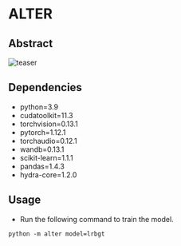 # ALTER

## Abstract
![teaser](https://anonymous.4open.science/r/ALTER-72B0/figure/figure1.jpg)

## Dependencies
- python=3.9
- cudatoolkit=11.3
- torchvision=0.13.1
- pytorch=1.12.1
- torchaudio=0.12.1
- wandb=0.13.1
- scikit-learn=1.1.1
- pandas=1.4.3
- hydra-core=1.2.0

## Usage
- Run the following command to train the model.
```html
python -m alter model=lrbgt 

